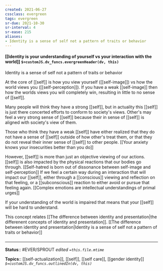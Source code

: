 ```yaml
---
created: 2021-06-27
cssclass: evergreen
tags: evergreen
sr-due: 2021-10-30
sr-interval: 4
sr-ease: 215
aliases:
- Identity is a sense of self not a pattern of traits or behavior
---
```


#### [[Identity is your understanding of yourself vs your interaction with the world]] `$=customJS.dv_funcs.evergreenHeader(dv, this)`

Identity is a sense of self not a pattern of traits or behavior

At the core of [[self]] is how you view yourself ([[self-image]]) vs how the world views you ([[self-perception]]). If you have a weak [[self-image]] then how the worlds views you will completely win, resulting in little to no sense of [[self]]. 

Many people will think they have a strong [[self]], but in actuality this [[self]] is just there concerted efforts to conform to society's views. Other's may feel a very strong sense of [[self]] because their in sense of [[self]] is aligned with society's view of them.

Those who think they have a weak [[self]] have either realized that they do not have a sense of [[self]] outside of how other's treat them, or that they do not reveal their inner sense of [[self]] to other people. [[Your anxiety knows your insecurities better than you do]]

However, [[self]] is more than just an objective viewing of our actions. [[self]] is also impacted by the physical reactions that our bodies go through.  [[Self-hatred is born out of dissonance between self-image and self-perception]] If we feel a certain way during an interaction that will impact our [[self]], either through a [[conscious]] viewing and reflection on that feeling, or a [[subconscious]] reaction to either avoid or pursue that feeling again. [[Complex emotions are intellectual understandings of primal urges]]

If your understanding of the world is impaired that means that your [[self]] will be hard to understand.

This concept relates [[The difference between identity and presentation|the differenent concepts of identity and presentation]]. [[The difference between identity and presentation|Identity is a sense of self not a pattern of traits or behavior]]

### <hr class="footnote"/>

**Status**:: #EVER/SPROUT
*edited `=this.file.mtime`*

**Topics**:: [[self-actualization]], [[self]], [[self care]], [[gender identity]]
*`$=customJS.dv_funcs.outlinedIn(dv, this)`*

